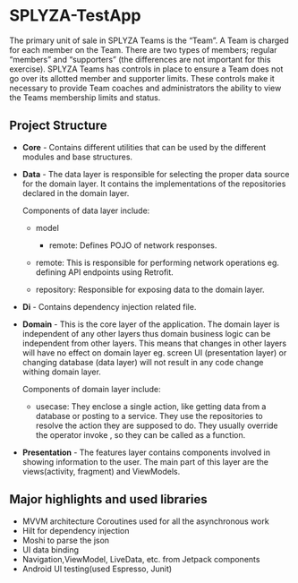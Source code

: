# SPLYZA-TestApp

The primary unit of sale in SPLYZA Teams is the “Team”. A Team is charged for each member on the
Team. There are two types of members; regular “members” and “supporters” (the differences are not
important for this exercise). SPLYZA Teams has controls in place to ensure a Team does not go over
its allotted member and supporter limits. These controls make it necessary to provide Team coaches
and administrators the ability to view the Teams membership limits and status.

## Project Structure

- **Core** - Contains different utilities that can be used by the different modules and base
  structures.

- **Data** - The data layer is responsible for selecting the proper data source for the domain
  layer. It contains the implementations of the repositories declared in the domain layer.

  Components of data layer include:

  * model
    - remote: Defines POJO of network responses.

  * remote: This is responsible for performing network operations eg. defining API endpoints using
    Retrofit.

  * repository: Responsible for exposing data to the domain layer.

- **Di** - Contains dependency injection related file.

- **Domain** - This is the core layer of the application. The domain layer is independent of any
  other layers thus domain business logic can be independent from other layers. This means that
  changes in other layers will have no effect on domain layer eg. screen UI (presentation layer) or
  changing database (data layer) will not result in any code change withing domain layer.

  Components of domain layer include:

  * usecase: They enclose a single action, like getting data from a database or posting to a
    service. They use the repositories to resolve the action they are supposed to do. They usually
    override the operator invoke , so they can be called as a function.

- **Presentation** - The features layer contains components involved in showing information to the
  user. The main part of this layer are the views(activity, fragment) and ViewModels.

## Major highlights and used libraries

* MVVM architecture Coroutines used for all the asynchronous work
* Hilt for dependency injection
* Moshi to parse the json
* UI data binding
* Navigation,ViewModel, LiveData, etc. from Jetpack components
* Android UI testing(used Espresso, Junit)